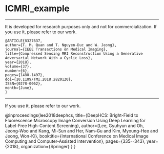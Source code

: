 # ICMRI_example


----------

It is developed for research purposes only and not for commercialization. 
If you use it, please refer to our work. 

    @ARTICLE{8327637, 
	author={T. M. Quan and T. Nguyen-Duc and W. Jeong}, 
	journal={IEEE Transactions on Medical Imaging}, 
	title={Compressed Sensing MRI Reconstruction Using a Generative Adversarial Network With a Cyclic Loss}, 
	year={2018}, 
	volume={37}, 
	number={6}, 
	pages={1488-1497}, 
	doi={10.1109/TMI.2018.2820120}, 
	ISSN={0278-0062}, 
	month={June},
    }
    
----------


If you use it, please refer to our work. 

@inproceedings{lee2018deephcs,
  title={DeepHCS: Bright-Field to Fluorescence Microscopy Image Conversion Using Deep Learning for Label-Free High-Content Screening},
  author={Lee, Gyuhyun and Oh, Jeong-Woo and Kang, Mi-Sun and Her, Nam-Gu and Kim, Myoung-Hee and Jeong, Won-Ki},
  booktitle={International Conference on Medical Image Computing and Computer-Assisted Intervention},
  pages={335--343},
  year={2018},
  organization={Springer}
}
    }
